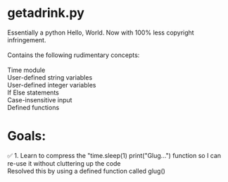 # getadrink.py
Essentially a python Hello, World. Now with 100% less copyright infringement.
\
\
Contains the following rudimentary concepts:
\
\
Time module
\
User-defined string variables
\
User-defined integer variables
\
If Else statements
\
Case-insensitive input
\
Defined functions
# Goals:
✅️ 1. Learn to compress the "time.sleep(1) print("Glug...") function so I can re-use it without cluttering up the code\
    Resolved this by using a defined function called glug()
